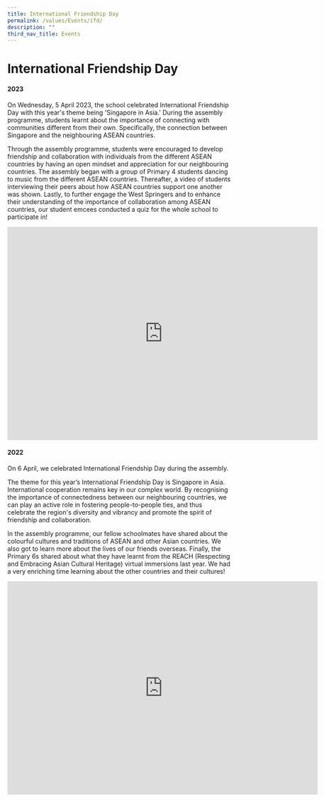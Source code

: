 ```yaml
---
title: International Friendship Day
permalink: /values/Events/ifd/
description: ""
third_nav_title: Events
---
```

# International Friendship Day 
#### 2023

On Wednesday, 5 April 2023, the school celebrated International Friendship Day with this year's theme being 'Singapore in Asia.' During the assembly programme, students learnt about the importance of connecting with communities different from their own. Specifically, the connection between Singapore and the neighbouring ASEAN countries.

Through the assembly programme, students were encouraged to develop friendship and collaboration with individuals from the different ASEAN countries by having an open mindset and appreciation for our neighbouring countries. The assembly began with a group of Primary 4 students dancing to music from the different ASEAN countries. Thereafter, a video of students interviewing their peers about how ASEAN countries support one another was shown. Lastly, to further engage the West Springers and to enhance their understanding of the importance of collaboration among ASEAN countries, our student emcees conducted a quiz for the whole school to participate in!

<iframe src="https://docs.google.com/presentation/d/e/2PACX-1vSg1sBRhhhfiV8ezdRpLkWhfM5LUdO-NAiFTiSoYFUw7RlOA86OK8zNZuAE8VclqHUeKztOphTtttK1/embed?start=true&amp;loop=true&amp;delayms=3000" frameborder="0" width="700" height="480" allowfullscreen="true"></iframe>


#### 2022
On 6 April, we celebrated International Friendship Day during the assembly.

The theme for this year’s International Friendship Day is Singapore in Asia. International cooperation remains key in our complex world. By recognising the importance of connectedness between our neighbouring countries, we can play an active role in fostering people-to-people ties, and thus celebrate the region's diversity and vibrancy and promote the spirit of friendship and collaboration.

In the assembly programme, our fellow schoolmates have shared about the colourful cultures and traditions of ASEAN and other Asian countries. We also got to learn more about the lives of our friends overseas. Finally, the Primary 6s shared about what they have learnt from the REACH (Respecting and Embracing Asian Cultural Heritage) virtual immersions last year. We had a very enriching time learning about the other countries and their cultures!
<iframe allowfullscreen="true" height="480" width="700" frameborder="0" src="https://docs.google.com/presentation/d/e/2PACX-1vQXPItRur6HdlQ-9bgCedLfv1o44EoDiEkBQTU3ZnItEDlB-8mH2q0ZkTyZJnFXDqTfAT3cmGxXF-RV/embed?start=true&amp;loop=true&amp;delayms=3000"></iframe>